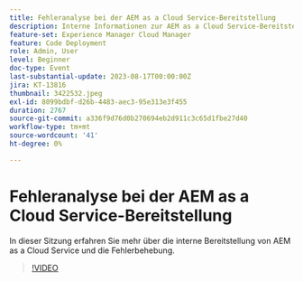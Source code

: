 ```yaml
---
title: Fehleranalyse bei der AEM as a Cloud Service-Bereitstellung
description: Interne Informationen zur AEM as a Cloud Service-Bereitstellung und Fehlerbehebung.
feature-set: Experience Manager Cloud Manager
feature: Code Deployment
role: Admin, User
level: Beginner
doc-type: Event
last-substantial-update: 2023-08-17T00:00:00Z
jira: KT-13816
thumbnail: 3422532.jpeg
exl-id: 8099bdbf-d26b-4483-aec3-95e313e3f455
duration: 2767
source-git-commit: a336f9d76d0b270694eb2d911c3c65d1fbe27d40
workflow-type: tm+mt
source-wordcount: '41'
ht-degree: 0%

---
```


# Fehleranalyse bei der AEM as a Cloud Service-Bereitstellung

In dieser Sitzung erfahren Sie mehr über die interne Bereitstellung von AEM as a Cloud Service und die Fehlerbehebung.

>[!VIDEO](https://video.tv.adobe.com/v/3422532/?learn=on)
